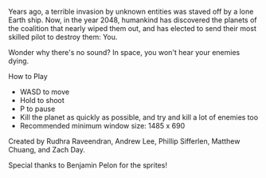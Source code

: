 Years ago, a terrible invasion by unknown entities was staved off by a lone Earth ship. Now, in the year 2048, humankind has discovered the planets of the coalition that nearly wiped them out, and has elected to send their most skilled pilot to destroy them: You.

Wonder why there's no sound? In space, you won't hear your enemies dying.

How to Play
- WASD to move
- Hold to shoot
- P to pause
- Kill the planet as quickly as possible, and try and kill a lot of enemies too
- Recommended minimum window size: 1485 x 690

Created by Rudhra Raveendran, Andrew Lee, Phillip Sifferlen, Matthew Chuang, and Zach Day.

Special thanks to Benjamin Pelon for the sprites!